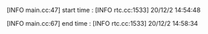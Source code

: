 [INFO main.cc:47] start time : 
[INFO rtc.cc:1533] 20/12/2 14:54:48 

[INFO main.cc:67] end time : 
[INFO rtc.cc:1533] 20/12/2 14:58:34 